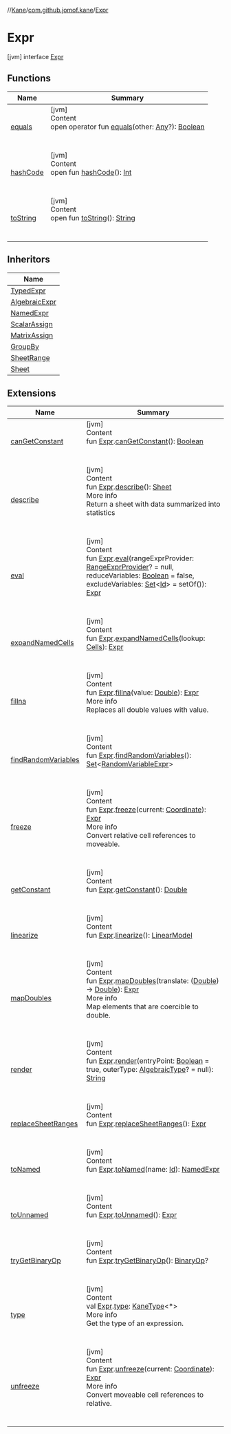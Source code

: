 //[Kane](../../index.md)/[com.github.jomof.kane](../index.md)/[Expr](index.md)



# Expr  
 [jvm] interface [Expr](index.md)   


## Functions  
  
|  Name|  Summary| 
|---|---|
| <a name="kotlin/Any/equals/#kotlin.Any?/PointingToDeclaration/"></a>[equals](../../com.github.jomof.kane.impl.types/-double-algebraic-type/index.md#%5Bkotlin%2FAny%2Fequals%2F%23kotlin.Any%3F%2FPointingToDeclaration%2F%5D%2FFunctions%2F-831550086)| <a name="kotlin/Any/equals/#kotlin.Any?/PointingToDeclaration/"></a>[jvm]  <br>Content  <br>open operator fun [equals](../../com.github.jomof.kane.impl.types/-double-algebraic-type/index.md#%5Bkotlin%2FAny%2Fequals%2F%23kotlin.Any%3F%2FPointingToDeclaration%2F%5D%2FFunctions%2F-831550086)(other: [Any](https://kotlinlang.org/api/latest/jvm/stdlib/kotlin/-any/index.html)?): [Boolean](https://kotlinlang.org/api/latest/jvm/stdlib/kotlin/-boolean/index.html)  <br><br><br>
| <a name="kotlin/Any/hashCode/#/PointingToDeclaration/"></a>[hashCode](../../com.github.jomof.kane.impl.types/-double-algebraic-type/index.md#%5Bkotlin%2FAny%2FhashCode%2F%23%2FPointingToDeclaration%2F%5D%2FFunctions%2F-831550086)| <a name="kotlin/Any/hashCode/#/PointingToDeclaration/"></a>[jvm]  <br>Content  <br>open fun [hashCode](../../com.github.jomof.kane.impl.types/-double-algebraic-type/index.md#%5Bkotlin%2FAny%2FhashCode%2F%23%2FPointingToDeclaration%2F%5D%2FFunctions%2F-831550086)(): [Int](https://kotlinlang.org/api/latest/jvm/stdlib/kotlin/-int/index.html)  <br><br><br>
| <a name="kotlin/Any/toString/#/PointingToDeclaration/"></a>[toString](../../com.github.jomof.kane.impl.types/-object-kane-type/-companion/index.md#%5Bkotlin%2FAny%2FtoString%2F%23%2FPointingToDeclaration%2F%5D%2FFunctions%2F-831550086)| <a name="kotlin/Any/toString/#/PointingToDeclaration/"></a>[jvm]  <br>Content  <br>open fun [toString](../../com.github.jomof.kane.impl.types/-object-kane-type/-companion/index.md#%5Bkotlin%2FAny%2FtoString%2F%23%2FPointingToDeclaration%2F%5D%2FFunctions%2F-831550086)(): [String](https://kotlinlang.org/api/latest/jvm/stdlib/kotlin/-string/index.html)  <br><br><br>


## Inheritors  
  
|  Name| 
|---|
| <a name="com.github.jomof.kane/TypedExpr///PointingToDeclaration/"></a>[TypedExpr](../-typed-expr/index.md)
| <a name="com.github.jomof.kane/AlgebraicExpr///PointingToDeclaration/"></a>[AlgebraicExpr](../-algebraic-expr/index.md)
| <a name="com.github.jomof.kane.impl/NamedExpr///PointingToDeclaration/"></a>[NamedExpr](../../com.github.jomof.kane.impl/-named-expr/index.md)
| <a name="com.github.jomof.kane.impl/ScalarAssign///PointingToDeclaration/"></a>[ScalarAssign](../../com.github.jomof.kane.impl/-scalar-assign/index.md)
| <a name="com.github.jomof.kane.impl/MatrixAssign///PointingToDeclaration/"></a>[MatrixAssign](../../com.github.jomof.kane.impl/-matrix-assign/index.md)
| <a name="com.github.jomof.kane.impl.sheet/GroupBy///PointingToDeclaration/"></a>[GroupBy](../../com.github.jomof.kane.impl.sheet/-group-by/index.md)
| <a name="com.github.jomof.kane.impl.sheet/SheetRange///PointingToDeclaration/"></a>[SheetRange](../../com.github.jomof.kane.impl.sheet/-sheet-range/index.md)
| <a name="com.github.jomof.kane.impl.sheet/Sheet///PointingToDeclaration/"></a>[Sheet](../../com.github.jomof.kane.impl.sheet/-sheet/index.md)


## Extensions  
  
|  Name|  Summary| 
|---|---|
| <a name="com.github.jomof.kane.impl//canGetConstant/com.github.jomof.kane.Expr#/PointingToDeclaration/"></a>[canGetConstant](../../com.github.jomof.kane.impl/can-get-constant.md)| <a name="com.github.jomof.kane.impl//canGetConstant/com.github.jomof.kane.Expr#/PointingToDeclaration/"></a>[jvm]  <br>Content  <br>fun [Expr](index.md).[canGetConstant](../../com.github.jomof.kane.impl/can-get-constant.md)(): [Boolean](https://kotlinlang.org/api/latest/jvm/stdlib/kotlin/-boolean/index.html)  <br><br><br>
| <a name="com.github.jomof.kane//describe/com.github.jomof.kane.Expr#/PointingToDeclaration/"></a>[describe](../describe.md)| <a name="com.github.jomof.kane//describe/com.github.jomof.kane.Expr#/PointingToDeclaration/"></a>[jvm]  <br>Content  <br>fun [Expr](index.md).[describe](../describe.md)(): [Sheet](../../com.github.jomof.kane.impl.sheet/-sheet/index.md)  <br>More info  <br>Return a  sheet with data summarized into statistics  <br><br><br>
| <a name="com.github.jomof.kane//eval/com.github.jomof.kane.Expr#com.github.jomof.kane.impl.sheet.RangeExprProvider?#kotlin.Boolean#kotlin.collections.Set[kotlin.Any]/PointingToDeclaration/"></a>[eval](../eval.md)| <a name="com.github.jomof.kane//eval/com.github.jomof.kane.Expr#com.github.jomof.kane.impl.sheet.RangeExprProvider?#kotlin.Boolean#kotlin.collections.Set[kotlin.Any]/PointingToDeclaration/"></a>[jvm]  <br>Content  <br>fun [Expr](index.md).[eval](../eval.md)(rangeExprProvider: [RangeExprProvider](../../com.github.jomof.kane.impl.sheet/-range-expr-provider/index.md)? = null, reduceVariables: [Boolean](https://kotlinlang.org/api/latest/jvm/stdlib/kotlin/-boolean/index.html) = false, excludeVariables: [Set](https://kotlinlang.org/api/latest/jvm/stdlib/kotlin.collections/-set/index.html)<[Id](../../com.github.jomof.kane.impl/index.md#%5Bcom.github.jomof.kane.impl%2FId%2F%2F%2FPointingToDeclaration%2F%5D%2FClasslikes%2F-831550086)> = setOf()): [Expr](index.md)  <br><br><br>
| <a name="com.github.jomof.kane.impl.sheet//expandNamedCells/com.github.jomof.kane.Expr#com.github.jomof.kane.impl.sheet.Cells/PointingToDeclaration/"></a>[expandNamedCells](../../com.github.jomof.kane.impl.sheet/expand-named-cells.md)| <a name="com.github.jomof.kane.impl.sheet//expandNamedCells/com.github.jomof.kane.Expr#com.github.jomof.kane.impl.sheet.Cells/PointingToDeclaration/"></a>[jvm]  <br>Content  <br>fun [Expr](index.md).[expandNamedCells](../../com.github.jomof.kane.impl.sheet/expand-named-cells.md)(lookup: [Cells](../../com.github.jomof.kane.impl.sheet/-cells/index.md)): [Expr](index.md)  <br><br><br>
| <a name="com.github.jomof.kane//fillna/com.github.jomof.kane.Expr#kotlin.Double/PointingToDeclaration/"></a>[fillna](../fillna.md)| <a name="com.github.jomof.kane//fillna/com.github.jomof.kane.Expr#kotlin.Double/PointingToDeclaration/"></a>[jvm]  <br>Content  <br>fun [Expr](index.md).[fillna](../fillna.md)(value: [Double](https://kotlinlang.org/api/latest/jvm/stdlib/kotlin/-double/index.html)): [Expr](index.md)  <br>More info  <br>Replaces all double values with value.  <br><br><br>
| <a name="com.github.jomof.kane.impl//findRandomVariables/com.github.jomof.kane.Expr#/PointingToDeclaration/"></a>[findRandomVariables](../../com.github.jomof.kane.impl/find-random-variables.md)| <a name="com.github.jomof.kane.impl//findRandomVariables/com.github.jomof.kane.Expr#/PointingToDeclaration/"></a>[jvm]  <br>Content  <br>fun [Expr](index.md).[findRandomVariables](../../com.github.jomof.kane.impl/find-random-variables.md)(): [Set](https://kotlinlang.org/api/latest/jvm/stdlib/kotlin.collections/-set/index.html)<[RandomVariableExpr](../../com.github.jomof.kane.impl/-random-variable-expr/index.md)>  <br><br><br>
| <a name="com.github.jomof.kane.impl.sheet//freeze/com.github.jomof.kane.Expr#com.github.jomof.kane.impl.Coordinate/PointingToDeclaration/"></a>[freeze](../../com.github.jomof.kane.impl.sheet/freeze.md)| <a name="com.github.jomof.kane.impl.sheet//freeze/com.github.jomof.kane.Expr#com.github.jomof.kane.impl.Coordinate/PointingToDeclaration/"></a>[jvm]  <br>Content  <br>fun [Expr](index.md).[freeze](../../com.github.jomof.kane.impl.sheet/freeze.md)(current: [Coordinate](../../com.github.jomof.kane.impl/-coordinate/index.md)): [Expr](index.md)  <br>More info  <br>Convert relative cell references to moveable.  <br><br><br>
| <a name="com.github.jomof.kane.impl//getConstant/com.github.jomof.kane.Expr#/PointingToDeclaration/"></a>[getConstant](../../com.github.jomof.kane.impl/get-constant.md)| <a name="com.github.jomof.kane.impl//getConstant/com.github.jomof.kane.Expr#/PointingToDeclaration/"></a>[jvm]  <br>Content  <br>fun [Expr](index.md).[getConstant](../../com.github.jomof.kane.impl/get-constant.md)(): [Double](https://kotlinlang.org/api/latest/jvm/stdlib/kotlin/-double/index.html)  <br><br><br>
| <a name="com.github.jomof.kane.impl//linearize/com.github.jomof.kane.Expr#/PointingToDeclaration/"></a>[linearize](../../com.github.jomof.kane.impl/linearize.md)| <a name="com.github.jomof.kane.impl//linearize/com.github.jomof.kane.Expr#/PointingToDeclaration/"></a>[jvm]  <br>Content  <br>fun [Expr](index.md).[linearize](../../com.github.jomof.kane.impl/linearize.md)(): [LinearModel](../../com.github.jomof.kane.impl/-linear-model/index.md)  <br><br><br>
| <a name="com.github.jomof.kane//mapDoubles/com.github.jomof.kane.Expr#kotlin.Function1[kotlin.Double,kotlin.Double]/PointingToDeclaration/"></a>[mapDoubles](../map-doubles.md)| <a name="com.github.jomof.kane//mapDoubles/com.github.jomof.kane.Expr#kotlin.Function1[kotlin.Double,kotlin.Double]/PointingToDeclaration/"></a>[jvm]  <br>Content  <br>fun [Expr](index.md).[mapDoubles](../map-doubles.md)(translate: ([Double](https://kotlinlang.org/api/latest/jvm/stdlib/kotlin/-double/index.html)) -> [Double](https://kotlinlang.org/api/latest/jvm/stdlib/kotlin/-double/index.html)): [Expr](index.md)  <br>More info  <br>Map elements that are coercible to double.  <br><br><br>
| <a name="com.github.jomof.kane.impl//render/com.github.jomof.kane.Expr#kotlin.Boolean#com.github.jomof.kane.impl.types.AlgebraicType?/PointingToDeclaration/"></a>[render](../../com.github.jomof.kane.impl/render.md)| <a name="com.github.jomof.kane.impl//render/com.github.jomof.kane.Expr#kotlin.Boolean#com.github.jomof.kane.impl.types.AlgebraicType?/PointingToDeclaration/"></a>[jvm]  <br>Content  <br>fun [Expr](index.md).[render](../../com.github.jomof.kane.impl/render.md)(entryPoint: [Boolean](https://kotlinlang.org/api/latest/jvm/stdlib/kotlin/-boolean/index.html) = true, outerType: [AlgebraicType](../../com.github.jomof.kane.impl.types/-algebraic-type/index.md)? = null): [String](https://kotlinlang.org/api/latest/jvm/stdlib/kotlin/-string/index.html)  <br><br><br>
| <a name="com.github.jomof.kane.impl//replaceSheetRanges/com.github.jomof.kane.Expr#/PointingToDeclaration/"></a>[replaceSheetRanges](../../com.github.jomof.kane.impl/replace-sheet-ranges.md)| <a name="com.github.jomof.kane.impl//replaceSheetRanges/com.github.jomof.kane.Expr#/PointingToDeclaration/"></a>[jvm]  <br>Content  <br>fun [Expr](index.md).[replaceSheetRanges](../../com.github.jomof.kane.impl/replace-sheet-ranges.md)(): [Expr](index.md)  <br><br><br>
| <a name="com.github.jomof.kane.impl//toNamed/com.github.jomof.kane.Expr#kotlin.Any/PointingToDeclaration/"></a>[toNamed](../../com.github.jomof.kane.impl/to-named.md)| <a name="com.github.jomof.kane.impl//toNamed/com.github.jomof.kane.Expr#kotlin.Any/PointingToDeclaration/"></a>[jvm]  <br>Content  <br>fun [Expr](index.md).[toNamed](../../com.github.jomof.kane.impl/to-named.md)(name: [Id](../../com.github.jomof.kane.impl/index.md#%5Bcom.github.jomof.kane.impl%2FId%2F%2F%2FPointingToDeclaration%2F%5D%2FClasslikes%2F-831550086)): [NamedExpr](../../com.github.jomof.kane.impl/-named-expr/index.md)  <br><br><br>
| <a name="com.github.jomof.kane.impl//toUnnamed/com.github.jomof.kane.Expr#/PointingToDeclaration/"></a>[toUnnamed](../../com.github.jomof.kane.impl/to-unnamed.md)| <a name="com.github.jomof.kane.impl//toUnnamed/com.github.jomof.kane.Expr#/PointingToDeclaration/"></a>[jvm]  <br>Content  <br>fun [Expr](index.md).[toUnnamed](../../com.github.jomof.kane.impl/to-unnamed.md)(): [Expr](index.md)  <br><br><br>
| <a name="com.github.jomof.kane.impl//tryGetBinaryOp/com.github.jomof.kane.Expr#/PointingToDeclaration/"></a>[tryGetBinaryOp](../../com.github.jomof.kane.impl/try-get-binary-op.md)| <a name="com.github.jomof.kane.impl//tryGetBinaryOp/com.github.jomof.kane.Expr#/PointingToDeclaration/"></a>[jvm]  <br>Content  <br>fun [Expr](index.md).[tryGetBinaryOp](../../com.github.jomof.kane.impl/try-get-binary-op.md)(): [BinaryOp](../../com.github.jomof.kane.impl/-binary-op/index.md)?  <br><br><br>
| <a name="com.github.jomof.kane//type/com.github.jomof.kane.Expr#/PointingToDeclaration/"></a>[type](../type.md)| <a name="com.github.jomof.kane//type/com.github.jomof.kane.Expr#/PointingToDeclaration/"></a>[jvm]  <br>Content  <br>val [Expr](index.md).[type](../type.md): [KaneType](../../com.github.jomof.kane.impl.types/-kane-type/index.md)<*>  <br>More info  <br>Get the type of an expression.  <br><br><br>
| <a name="com.github.jomof.kane.impl.sheet//unfreeze/com.github.jomof.kane.Expr#com.github.jomof.kane.impl.Coordinate/PointingToDeclaration/"></a>[unfreeze](../../com.github.jomof.kane.impl.sheet/unfreeze.md)| <a name="com.github.jomof.kane.impl.sheet//unfreeze/com.github.jomof.kane.Expr#com.github.jomof.kane.impl.Coordinate/PointingToDeclaration/"></a>[jvm]  <br>Content  <br>fun [Expr](index.md).[unfreeze](../../com.github.jomof.kane.impl.sheet/unfreeze.md)(current: [Coordinate](../../com.github.jomof.kane.impl/-coordinate/index.md)): [Expr](index.md)  <br>More info  <br>Convert moveable cell references to relative.  <br><br><br>

